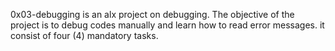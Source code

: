 0x03-debugging is an alx project on debugging.
The objective of the project is to debug codes manually and learn how to read error messages.
it consist of four (4) mandatory tasks.
